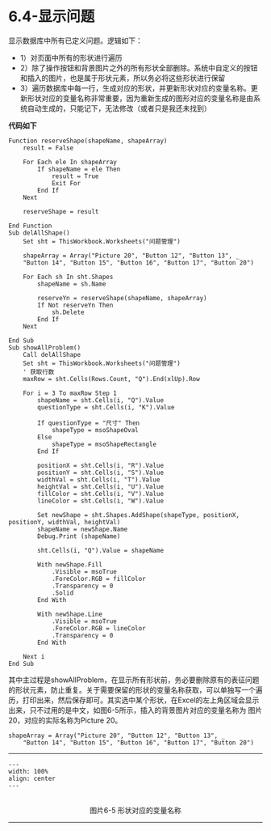 # 6.4-显示问题

显示数据库中所有已定义问题。逻辑如下：

- 1）对页面中所有的形状进行遍历
- 2）除了操作按钮和背景图片之外的所有形状全部删除。系统中自定义的按钮和插入的图片，也是属于形状元素，所以务必将这些形状进行保留
- 3）遍历数据库中每一行，生成对应的形状，并更新形状对应的变量名称。更新形状对应的变量名称非常重要，因为重新生成的图形对应的变量名称是由系统自动生成的，只能记下，无法修改（或者只是我还未找到）

**代码如下**

```{code-block} basic
Function reserveShape(shapeName, shapeArray)
    result = False
    
    For Each ele In shapeArray
        If shapeName = ele Then
            result = True
            Exit For
        End If
    Next
    
    reserveShape = result

End Function
Sub delAllShape()
    Set sht = ThisWorkbook.Worksheets("问题管理")
    
    shapeArray = Array("Picture 20", "Button 12", "Button 13", _
    "Button 14", "Button 15", "Button 16", "Button 17", "Button 20")
    
    For Each sh In sht.Shapes
        shapeName = sh.Name
        
        reserveYn = reserveShape(shapeName, shapeArray)
        If Not reserveYn Then
            sh.Delete
        End If
    Next
    
End Sub
Sub showAllProblem()
    Call delAllShape
    Set sht = ThisWorkbook.Worksheets("问题管理")
    ' 获取行数
    maxRow = sht.Cells(Rows.Count, "Q").End(xlUp).Row
    
    For i = 3 To maxRow Step 1
        shapeName = sht.Cells(i, "Q").Value
        questionType = sht.Cells(i, "K").Value
        
        If questionType = "尺寸" Then
            shapeType = msoShapeOval
        Else
            shapeType = msoShapeRectangle
        End If
        
        positionX = sht.Cells(i, "R").Value
        positionY = sht.Cells(i, "S").Value
        widthVal = sht.Cells(i, "T").Value
        heightVal = sht.Cells(i, "U").Value
        fillColor = sht.Cells(i, "V").Value
        lineColor = sht.Cells(i, "W").Value
        
        Set newShape = sht.Shapes.AddShape(shapeType, positionX, positionY, widthVal, heightVal)
        shapeName = newShape.Name
        Debug.Print (shapeName)
        
        sht.Cells(i, "Q").Value = shapeName
        
        With newShape.Fill
            .Visible = msoTrue
            .ForeColor.RGB = fillColor
            .Transparency = 0
            .Solid
        End With
    
        With newShape.Line
            .Visible = msoTrue
            .ForeColor.RGB = lineColor
            .Transparency = 0
        End With
                   
    Next i
End Sub

```

其中主过程是showAllProblem，在显示所有形状前，务必要删除原有的表征问题的形状元素，防止重复。关于需要保留的形状的变量名称获取，可以单独写一个遍历，打印出来，然后保存即可。其实选中某个形状，在Excel的左上角区域会显示出来，只不过用的是中文，如图6-5所示，插入的背景图片对应的变量名称为 图片20，对应的实际名称为Picture 20。

```{code-block} basic
shapeArray = Array("Picture 20", "Button 12", "Button 13", _
    "Button 14", "Button 15", "Button 16", "Button 17", "Button 20")

```

---
```{figure} image/6-5.png
---
width: 100%
align: center
---
```
<br />
<center>图片6-5 形状对应的变量名称</center>

---
<br />
